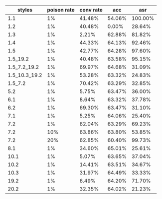 | styles | poison rate | conv rate | acc | asr |
|------|-----------|---------|---|---|
| 1.1 | 1% | 41.48% | 54.06% | 100.00% |
| 1.2 | 1% | 40.48% | 0.00% | 28.64% |
| 1.3 | 1% | 2.21% | 62.88% | 81.82% |
| 1.4 | 1% | 44.33% | 64.13% | 92.46% |
| 1.5 | 1% | 42.77% | 64.28% | 97.60% |
| 1.5_19.2 | 1% | 40.48% | 63.58% | 95.15% |
| 1.5_7.2_19.2 | 1% | 69.97% | 64.68% | 31.09% |
| 1.5_10.3_19.2 | 1% | 53.28% | 63.32% | 24.83% |
| 1.5_7.2 | 1% | 70.42% | 63.29% | 32.85% |
| 5.2 | 1% | 5.75% | 63.47% | 36.00% |
| 6.1 | 1% | 8.64% | 63.32% | 37.78% |
| 6.2 | 1% | 69.30% | 63.47% | 31.10% |
| 7.1 | 1% | 5.25% | 64.06% | 25.40% |
| 7.2 | 1% | 62.04% | 63.29% | 69.23% |
| 7.2 | 10% | 63.86% | 63.80% | 53.85% |
| 7.2 | 20% | 62.85% | 60.40% | 99.73% |
| 8.1 | 1% | 34.60% | 65.01% | 25.61% |
| 10.1 | 1% | 5.07% | 63.65% | 37.04% |
| 10.2 | 1% | 14.41% | 63.51% | 34.67% |
| 10.3 | 1% | 31.97% | 64.49% | 33.33% |
| 19.2 | 1% | 6.49% | 64.20% | 71.70% |
| 20.2 | 1% | 32.35% | 64.02% | 21.23% |
